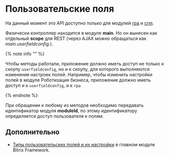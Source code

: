 # Пользовательские поля

На данный момент это API доступно только для модулей [rpa](../../../rpa/index.md.) и [crm](../../../crm/index.md).

Физически контроллер находится в модуле **main**. Но он вынесен как отдельный **scope** для REST (через AJAX можно обращаться как *main.userfieldconfig.*).

{% note info "" %}

Чтобы методы работали, приложение должно иметь доступ не только к скоупу `userfieldconfig`, но и к скоупу, для которого выполняются изменения настроек полей. Например, чтобы изменить настройки полей в модуле Роботизация бизнеса, приложение должно иметь доступ и к `userfieldconfig`, и к `rpa`

{% endnote %}

При обращении к любому из методов необходимо передавать идентификатор модуля **moduleId**, по этому идентификатору определяется доступ пользователя к полям.

## Дополнительно

- [Типы пользовательских полей и их настройки](https://dev.1c-bitrix.ru/api_d7/bitrix/main/userfield/settings/index.php) в главном модуле Bitrix Framework.
